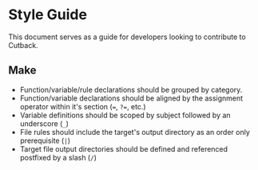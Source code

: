 # Style Guide

This document serves as a guide for developers looking to contribute to Cutback.

## Make

* Function/variable/rule declarations should be grouped by category.
* Function/variable declarations should be aligned by the assignment operator within it's section (`=`, `?=`, etc.)
* Variable definitions should be scoped by subject followed by an underscore (`_`)
* File rules should include the target's output directory as an order only prerequisite (`|`)
* Target file output directories should be defined and referenced postfixed by a slash (`/`)

